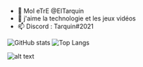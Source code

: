 - 👋 MoI eTrE @ElTarquin
- 👀 j'aime la technologie et les jeux vidéos 
- 📫 Discord : Tarquin#2021


![GitHub stats](https://github-readme-stats.vercel.app/api?username=ElTarquin&show_icons=true&theme=tokyonight)
![Top Langs](https://github-readme-stats.vercel.app/api/top-langs/?username=ElTarquin&theme=tokyonight)


![alt text](https://lh3.googleusercontent.com/vRBor_KMbBSRnh6XQm16X6kCczQgtF38va3DlQy2mL-mEMhxu5IlKN1SmJoFEcIC_hjGgfc=s149)
<!---
ElTarquin/ElTarquin is a ✨ special ✨ repository because its `README.md` (this file) appears on your GitHub profile.
You can click the Preview link to take a look at your changes.
--->
